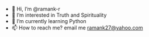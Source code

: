 - 👋 Hi, I’m @ramank-r
- 👀 I’m interested in Truth and Spirituality
- 🌱 I’m currently learning Python
- 📫 How to reach me? email me  ramank27@yahoo.com
<!---
ramank-r/ramank-r is a ✨ special ✨ repository because its `README.md` (this file) appears on your GitHub profile.
You can click the Preview link to take a look at your changes.
--->

